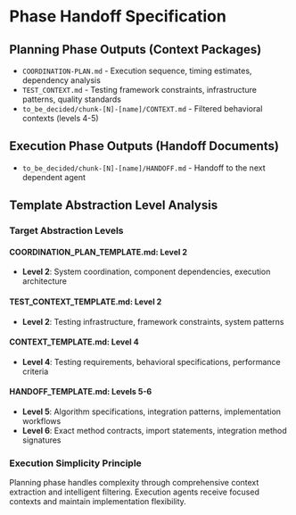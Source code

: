 # Phase Handoff Specification

## Planning Phase Outputs (Context Packages)

- `COORDINATION-PLAN.md` - Execution sequence, timing estimates, dependency analysis
- `TEST_CONTEXT.md` - Testing framework constraints, infrastructure patterns, quality standards
- `to_be_decided/chunk-[N]-[name]/CONTEXT.md` - Filtered behavioral contexts (levels 4-5)

## Execution Phase Outputs (Handoff Documents)
- `to_be_decided/chunk-[N]-[name]/HANDOFF.md` - Handoff to the next dependent agent

## Template Abstraction Level Analysis

### Target Abstraction Levels

#### COORDINATION_PLAN_TEMPLATE.md: Level 2
- **Level 2**: System coordination, component dependencies, execution architecture

#### TEST_CONTEXT_TEMPLATE.md: Level 2  
- **Level 2**: Testing infrastructure, framework constraints, system patterns

#### CONTEXT_TEMPLATE.md: Level 4
- **Level 4**: Testing requirements, behavioral specifications, performance criteria

#### HANDOFF_TEMPLATE.md: Levels 5-6
- **Level 5**: Algorithm specifications, integration patterns, implementation workflows
- **Level 6**: Exact method contracts, import statements, integration method signatures

### Execution Simplicity Principle
Planning phase handles complexity through comprehensive context extraction and intelligent filtering. Execution agents receive focused contexts and maintain implementation flexibility.
